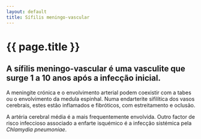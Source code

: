 ```yaml
---
layout: default
title: Sífilis meningo-vascular
---
```


# {{ page.title }}

## A sífilis meningo-vascular é uma vasculite que surge 1 a 10 anos após a infecção inicial.

A meningite crónica e o envolvimento arterial podem coexistir com a tabes ou o envolvimento da medula espinhal. Numa endarterite sifilítica dos vasos cerebrais, estes estão inflamados e fibróticos, com estreitamento e oclusão.

A artéria cerebral média é a mais frequentemente envolvida. Outro factor de risco infeccioso associado a enfarte isquémico é a infecção sistémica pela _Chlamydia pneumoniae_.
